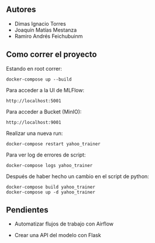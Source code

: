 ## Autores

- Dimas Ignacio Torres
- Joaquín Matías Mestanza
- Ramiro Andrés Feichubuinm

## Como correr el proyecto

Estando en root correr:

```
docker-compose up --build
```

Para acceder a la UI de MLFlow:

```
http://localhost:5001
```

Para acceder a Bucket (MinIO):

```
http://localhost:9001
```

Realizar una nueva run:

```
docker-compose restart yahoo_trainer
```

Para ver log de errores de script:

```
docker-compose logs yahoo_trainer
```

Después de haber hecho un cambio en el script de python:

```
docker-compose build yahoo_trainer
docker-compose up -d yahoo_trainer
```

## Pendientes

- Automatizar flujos de trabajo con Airflow

- Crear una API del modelo con Flask
